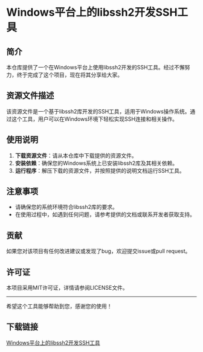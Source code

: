 # Windows平台上的libssh2开发SSH工具

## 简介

本仓库提供了一个在Windows平台上使用libssh2开发的SSH工具。经过不懈努力，终于完成了这个项目，现在将其分享给大家。

## 资源文件描述

该资源文件是一个基于libssh2库开发的SSH工具，适用于Windows操作系统。通过这个工具，用户可以在Windows环境下轻松实现SSH连接和相关操作。

## 使用说明

1. **下载资源文件**：请从本仓库中下载提供的资源文件。
2. **安装依赖**：确保您的Windows系统上已安装libssh2库及其相关依赖。
3. **运行程序**：解压下载的资源文件，并按照提供的说明文档运行SSH工具。

## 注意事项

- 请确保您的系统环境符合libssh2库的要求。
- 在使用过程中，如遇到任何问题，请参考提供的文档或联系开发者获取支持。

## 贡献

如果您对该项目有任何改进建议或发现了bug，欢迎提交issue或pull request。

## 许可证

本项目采用MIT许可证，详情请参阅LICENSE文件。

---

希望这个工具能够帮助到您，感谢您的使用！

## 下载链接

[Windows平台上的libssh2开发SSH工具](https://pan.quark.cn/s/5f87f9ad170e)